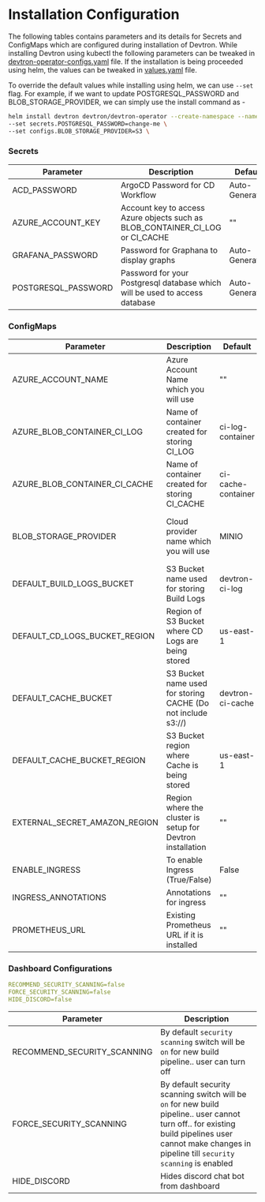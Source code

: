 # Installation Configuration

The following tables contains parameters and its details for Secrets and ConfigMaps which are configured during installation of Devtron. While installing Devtron using kubectl the following parameters can be tweaked in [devtron-operator-configs.yaml](https://github.com/devtron-labs/devtron/blob/main/manifests/install/devtron-operator-configs.yaml) file. If the installation is being proceeded using helm, the values can be tweaked in [values.yaml](https://github.com/devtron-labs/charts/blob/main/charts/devtron/values.yaml) file.

To override the default values while installing using helm, we can use `--set` flag. For example, if we want to update POSTGRESQL_PASSWORD and BLOB_STORAGE_PROVIDER, we can simply use the install command as -

```bash
helm install devtron devtron/devtron-operator --create-namespace --namespace devtroncd \
--set secrets.POSTGRESQL_PASSWORD=change-me \
--set configs.BLOB_STORAGE_PROVIDER=S3 \
```

### Secrets

|Parameter | Description| Default| Necessity|
|-|-|-|-|
|ACD_PASSWORD | ArgoCD Password for CD Workflow| Auto-Generated| Optional|
|AZURE_ACCOUNT_KEY | Account key to access Azure objects such as BLOB_CONTAINER_CI_LOG or CI_CACHE| ""| Mandatory (If using Azure)|
|GRAFANA_PASSWORD | Password for Graphana to display graphs| Auto-Generated| Optional|
|POSTGRESQL_PASSWORD | Password for your Postgresql database which will be used to access database| Auto-Generated| Optional|

### ConfigMaps

|Parameter | Description| Default| Necessity|
|-|-|-|-|
|AZURE_ACCOUNT_NAME | Azure Account Name which you will use| ""| Mandatory (If using Azure)|
|AZURE_BLOB_CONTAINER_CI_LOG | Name of container created for storing CI_LOG| ci-log-container| Optional|
|AZURE_BLOB_CONTAINER_CI_CACHE | Name of container created for storing CI_CACHE| ci-cache-container| Optional|
|BLOB_STORAGE_PROVIDER | Cloud provider name which you will use| MINIO| Mandatory (If using any cloud other than MINIO), MINIO/AZURE/S3|
|DEFAULT_BUILD_LOGS_BUCKET | S3 Bucket name used for storing Build Logs| devtron-ci-log| Mandatory (If using AWS)|
|DEFAULT_CD_LOGS_BUCKET_REGION | Region of S3 Bucket where CD Logs are being stored| us-east-1| Mandatory (If using AWS)|
|DEFAULT_CACHE_BUCKET | S3 Bucket name used for storing CACHE (Do not include s3://)| devtron-ci-cache| Mandatory (If using AWS)|
|DEFAULT_CACHE_BUCKET_REGION | S3 Bucket region where Cache is being stored| us-east-1| Mandatory (If using AWS)|
|EXTERNAL_SECRET_AMAZON_REGION | Region where the cluster is setup for Devtron installation| ""| Mandatory (If using AWS)|
|ENABLE_INGRESS | To enable Ingress (True/False)| False| Optional|
|INGRESS_ANNOTATIONS | Annotations for ingress| ""| Optional|
|PROMETHEUS_URL | Existing Prometheus URL if it is installed| ""| Optional|

### Dashboard Configurations

```yaml
RECOMMEND_SECURITY_SCANNING=false
FORCE_SECURITY_SCANNING=false
HIDE_DISCORD=false
```

|Parameter | Description|
|-|-|
|RECOMMEND_SECURITY_SCANNING | By default ```security scanning``` switch will be ```on``` for new build pipeline.. user can turn off|
|FORCE_SECURITY_SCANNING | By default security scanning switch will be ```on``` for new build pipeline.. user cannot turn off.. for existing build pipelines user cannot make changes in pipeline till ```security scanning``` is enabled|
|HIDE_DISCORD | Hides discord chat bot from dashboard|



